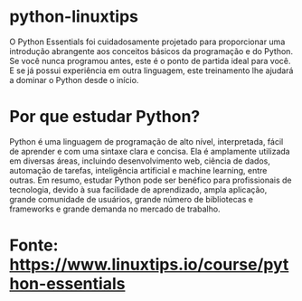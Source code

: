 # python-linuxtips

O Python Essentials foi cuidadosamente projetado para proporcionar uma introdução abrangente aos conceitos básicos da programação e do Python. Se você nunca programou antes, este é o ponto de partida ideal para você. E se já possui experiência em outra linguagem, este treinamento lhe ajudará a dominar o Python desde o início.

# Por que estudar Python?

Python é uma linguagem de programação de alto nível, interpretada, fácil de aprender e com uma sintaxe clara e concisa. Ela é amplamente utilizada em diversas áreas, incluindo desenvolvimento web, ciência de dados, automação de tarefas, inteligência artificial e machine learning, entre outras.
Em resumo, estudar Python pode ser benéfico para profissionais de tecnologia, devido à sua facilidade de aprendizado, ampla aplicação, grande comunidade de usuários, grande número de bibliotecas e frameworks e grande demanda no mercado de trabalho.


# Fonte: https://www.linuxtips.io/course/python-essentials
